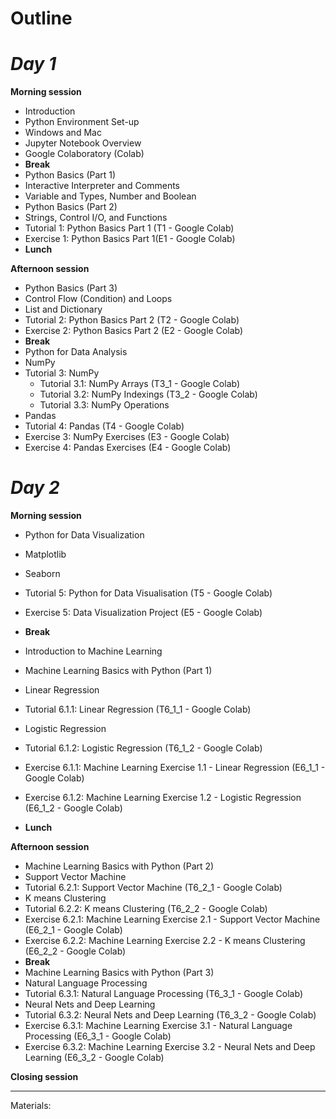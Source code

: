# **Outline**

# ***Day 1***

**Morning session**
* Introduction
* Python Environment Set-up
 * Windows and Mac
* Jupyter Notebook Overview
* Google Colaboratory (Colab)
* **Break**
* Python Basics (Part 1)
 * Interactive Interpreter and Comments
 * Variable and Types, Number and Boolean
* Python Basics (Part 2) 
 * Strings, Control I/O, and Functions 
* Tutorial 1: Python Basics Part 1 (T1 - Google Colab)
*  Exercise 1: Python Basics Part 1(E1 - Google Colab)
* **Lunch**
 
**Afternoon session**

* Python Basics (Part 3)
 * Control Flow (Condition) and Loops
 * List and Dictionary
*  Tutorial 2: Python Basics Part 2 (T2 - Google Colab)
*  Exercise 2: Python Basics Part 2 (E2 - Google Colab)
* **Break**
* Python for Data Analysis
 * NumPy
 * Tutorial 3: NumPy
    * Tutorial 3.1: NumPy Arrays (T3_1 - Google Colab)
    * Tutorial 3.2: NumPy Indexings (T3_2 - Google Colab)
    * Tutorial 3.3: NumPy Operations
 * Pandas
 * Tutorial 4: Pandas (T4 - Google Colab)
* Exercise 3: NumPy Exercises (E3 - Google Colab)
* Exercise 4: Pandas Exercises (E4 - Google Colab)



# ***Day 2***

**Morning session**
* Python for Data Visualization 
 * Matplotlib 
 * Seaborn
* Tutorial 5: Python for Data Visualisation (T5 - Google Colab)
* Exercise 5: Data Visualization Project (E5 - Google Colab)

* **Break**
* Introduction to Machine Learning 
* Machine Learning Basics with Python (Part 1)
 * Linear Regression
 * Tutorial 6.1.1: Linear Regression (T6_1_1 - Google Colab)
 * Logistic Regression
 * Tutorial 6.1.2: Logistic Regression (T6_1_2 - Google Colab)
* Exercise 6.1.1: Machine Learning Exercise 1.1 - Linear Regression (E6_1_1 - Google Colab)
* Exercise 6.1.2: Machine Learning Exercise 1.2 - Logistic Regression (E6_1_2 - Google Colab)
* **Lunch**

 
**Afternoon session**

* Machine Learning Basics with Python (Part 2)
 * Support Vector Machine
 * Tutorial 6.2.1: Support Vector Machine (T6_2_1 - Google Colab)
 * K means Clustering
 * Tutorial 6.2.2: K means Clustering (T6_2_2 - Google Colab)
* Exercise 6.2.1: Machine Learning Exercise 2.1 -  Support Vector Machine (E6_2_1 - Google Colab)
* Exercise 6.2.2: Machine Learning Exercise 2.2 - K means Clustering (E6_2_2 - Google Colab)
* **Break**
* Machine Learning Basics with Python (Part 3)
 * Natural Language Processing
 * Tutorial 6.3.1: Natural Language Processing (T6_3_1 - Google Colab)
 * Neural Nets and Deep Learning
 * Tutorial 6.3.2: Neural Nets and Deep Learning (T6_3_2 - Google Colab)
* Exercise 6.3.1: Machine Learning Exercise 3.1 - Natural Language Processing (E6_3_1 - Google Colab)
* Exercise 6.3.2: Machine Learning Exercise 3.2 - Neural Nets and Deep Learning (E6_3_2 - Google Colab)

**Closing session**

---

Materials: 


